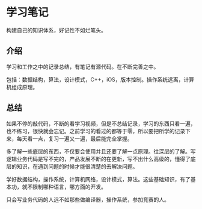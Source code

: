 # 学习笔记

构建自己的知识体系，好记性不如烂笔头。

## 介绍

学习和工作之中的记录总结，有笔记有源代码。在不断完善之中。

包括：数据结构，算法，设计模式，C++，iOS，版本控制。操作系统远离，计算机组成原理。

## 总结

如果不停的敲代码，不断的看学习视频，但是不总结记录，学习的东西只看一遍，也不练习，很快就会忘记。之前学习的看过的都等于零，所以要把所学的记录下来，每天看一点，复习一遍又一遍，最后能完全掌握。

多了解一些底层的东西，不仅要会使用并且还要了解一点原理。往深层的了解。写逻辑业务代码是写不完的，产品发展不断的在更新，写不出什么高级的，懂得了底层的知识，在遇到问题的时候才能很清楚的去解决问题。

学好数据结构，操作系统，计算机网络，设计模式，算法。这些基础知识，有了基本功，就不限制哪种语言，哪方面的开发。

只会写业务代码的人远不如那些做编译器，操作系统，参加竞赛的人。
